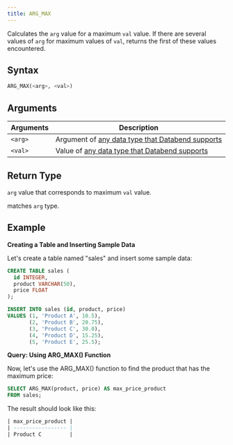 ```yaml
---
title: ARG_MAX
---
```


Calculates the `arg` value for a maximum `val` value. If there are several values of `arg` for maximum values of `val`, returns the first of these values encountered.

## Syntax

```sql
ARG_MAX(<arg>, <val>)
```

## Arguments

| Arguments | Description                                                                                       |
|-----------|---------------------------------------------------------------------------------------------------|
| `<arg>`   | Argument of [any data type that Databend supports](../../00-sql-reference/10-data-types/index.md) |
| `<val>`   | Value of [any data type that Databend supports](../../00-sql-reference/10-data-types/index.md)    |

## Return Type

`arg` value that corresponds to maximum `val` value.

 matches `arg` type.

## Example

**Creating a Table and Inserting Sample Data**

Let's create a table named "sales" and insert some sample data:
```sql
CREATE TABLE sales (
  id INTEGER,
  product VARCHAR(50),
  price FLOAT
);

INSERT INTO sales (id, product, price)
VALUES (1, 'Product A', 10.5),
       (2, 'Product B', 20.75),
       (3, 'Product C', 30.0),
       (4, 'Product D', 15.25),
       (5, 'Product E', 25.5);
```

**Query: Using ARG_MAX() Function**

Now, let's use the ARG_MAX() function to find the product that has the maximum price:
```sql
SELECT ARG_MAX(product, price) AS max_price_product
FROM sales;
```

The result should look like this:
```sql
| max_price_product |
| ----------------- |
| Product C         |
```
